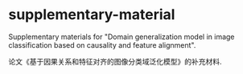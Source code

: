 # supplementary-material
Supplementary materials for "Domain generalization model in image classification based on causality and feature alignment".

论文《基于因果关系和特征对齐的图像分类域泛化模型》的补充材料.
